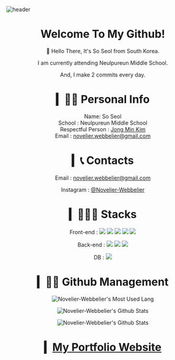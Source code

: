 ![header](https://capsule-render.vercel.app/api?type=waving&section=footer&color=timeGradient&height=250&text=So%20Seol&fontAlign=65&fontAlignY=70&desc=Novelier%20Webbelier&descSize=25&descAlign=74&descAlignY=85&animation=fadeIn)

<div align="center">

# Welcome To My Github!

👋 Hello There, It's So Seol from South Korea.

I am currently attending Neulpureun Middle School.

And, I make 2 commits every day.

# ▎🙆🏻 Personal Info

  Name: So Seol<br>
  School : Neulpureun Middle School<br>
  Respectful Person : [Jong Min Kim](https://github.com/cmiscm)<br>
  Email : novelier.webbelier@gmail.com<br>

# ▎📞 Contacts

  Email : novelier.webbelier@gmail.com

  Instagram : [@Novelier-Webbelier](https://www.instagram.com/novelier_webbelier/)

# ▎🧑🏻‍💻 Stacks

  <!-- HTML, CSS, JavaScript -->
  Front-end : 
    <span><img src="https://img.shields.io/badge/HTML-e34c26?style=flat&logo=html5&logoColor=white"></span>
    <span><img src="https://img.shields.io/badge/Pug-a2866b?style=flat&logo=Pug&logoColor=white"></span>
    <span><img src="https://img.shields.io/badge/CSS-264de4?style=flat&logo=css3&logoColor=white"></span>
    <span><img src="https://img.shields.io/badge/Scss-C46092?style=flat&logo=Sass&logoColor=white"></span>
    <span><img src="https://img.shields.io/badge/JavaScript-f0db4f?style=flat&logo=JavaScript&logoColor=white"></span>

  Back-end : 
    <!-- Python, Express, NodeJS, Pug -->
    <span><img src="https://img.shields.io/badge/Python-4477ba?style=flat&logo=Python&logoColor=white"></span>
    <span><img src="https://img.shields.io/badge/Express-002663?style=flat&logo=express&logoColor=white"></span>
    <span><img src="https://img.shields.io/badge/NodeJS-3c873a?style=flat&logo=node&logoColor=white"></span>

  DB : 
    <!-- MongoDB -->
    <span><img src="https://img.shields.io/badge/MongoDB-3FA037?style=flat&logo=mongoDB&logoColor=white"></span>

# ▎💇🏻 Github Management

![Novelier-Webbelier's Most Used Lang](https://github-readme-stats.vercel.app/api/top-langs/?username=Novelier-Webbelier&layout=compact&theme=nightowl&langs_count=10)

![Novelier-Webbelier's Github Stats](https://github-readme-stats.vercel.app/api?username=novelier-webbelier&show_icons=true&theme=nightowl)

![Novelier-Webbelier's Github Stats](https://github-readme-streak-stats.herokuapp.com/?user=Novelier-Webbelier&&theme=nightowl)

# ▎[My Portfolio Website](https://Novelier-Webbelier.github.io)

</div>
